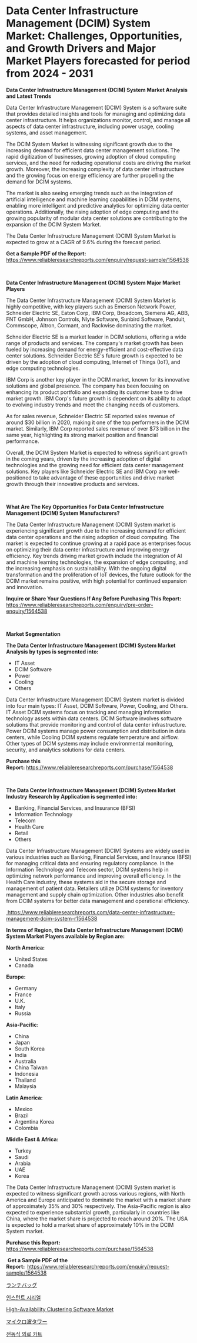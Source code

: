 <p><h1>Data Center Infrastructure Management (DCIM) System Market: Challenges, Opportunities, and Growth Drivers and Major Market Players forecasted for period from 2024 - 2031</h1></p><p><strong>Data Center Infrastructure Management (DCIM) System Market Analysis and Latest Trends</strong></p>
<p><p>Data Center Infrastructure Management (DCIM) System is a software suite that provides detailed insights and tools for managing and optimizing data center infrastructure. It helps organizations monitor, control, and manage all aspects of data center infrastructure, including power usage, cooling systems, and asset management.</p><p>The DCIM System Market is witnessing significant growth due to the increasing demand for efficient data center management solutions. The rapid digitization of businesses, growing adoption of cloud computing services, and the need for reducing operational costs are driving the market growth. Moreover, the increasing complexity of data center infrastructure and the growing focus on energy efficiency are further propelling the demand for DCIM systems.</p><p>The market is also seeing emerging trends such as the integration of artificial intelligence and machine learning capabilities in DCIM systems, enabling more intelligent and predictive analytics for optimizing data center operations. Additionally, the rising adoption of edge computing and the growing popularity of modular data center solutions are contributing to the expansion of the DCIM System Market.</p><p>The Data Center Infrastructure Management (DCIM) System Market is expected to grow at a CAGR of 9.6% during the forecast period.</p></p>
<p><strong>Get a Sample PDF of the Report:&nbsp;</strong> <a href="https://www.reliableresearchreports.com/enquiry/request-sample/1564538">https://www.reliableresearchreports.com/enquiry/request-sample/1564538</a></p>
<p>&nbsp;</p>
<p><strong>Data Center Infrastructure Management (DCIM) System Major Market Players</strong></p>
<p><p>The Data Center Infrastructure Management (DCIM) System Market is highly competitive, with key players such as Emerson Network Power, Schneider Electric SE, Eaton Corp, IBM Corp, Broadcom, Siemens AG, ABB, FNT GmbH, Johnson Controls, Nlyte Software, Sunbird Software, Panduit, Commscope, Altron, Cormant, and Rackwise dominating the market.</p><p>Schneider Electric SE is a market leader in DCIM solutions, offering a wide range of products and services. The company's market growth has been fueled by increasing demand for energy-efficient and cost-effective data center solutions. Schneider Electric SE's future growth is expected to be driven by the adoption of cloud computing, Internet of Things (IoT), and edge computing technologies.</p><p>IBM Corp is another key player in the DCIM market, known for its innovative solutions and global presence. The company has been focusing on enhancing its product portfolio and expanding its customer base to drive market growth. IBM Corp's future growth is dependent on its ability to adapt to evolving industry trends and meet the changing needs of customers.</p><p>As for sales revenue, Schneider Electric SE reported sales revenue of around $30 billion in 2020, making it one of the top performers in the DCIM market. Similarly, IBM Corp reported sales revenue of over $73 billion in the same year, highlighting its strong market position and financial performance.</p><p>Overall, the DCIM System Market is expected to witness significant growth in the coming years, driven by the increasing adoption of digital technologies and the growing need for efficient data center management solutions. Key players like Schneider Electric SE and IBM Corp are well-positioned to take advantage of these opportunities and drive market growth through their innovative products and services.</p></p>
<p>&nbsp;</p>
<p><strong>What Are The Key Opportunities For Data Center Infrastructure Management (DCIM) System Manufacturers?</strong></p>
<p><p>The Data Center Infrastructure Management (DCIM) System market is experiencing significant growth due to the increasing demand for efficient data center operations and the rising adoption of cloud computing. The market is expected to continue growing at a rapid pace as enterprises focus on optimizing their data center infrastructure and improving energy efficiency. Key trends driving market growth include the integration of AI and machine learning technologies, the expansion of edge computing, and the increasing emphasis on sustainability. With the ongoing digital transformation and the proliferation of IoT devices, the future outlook for the DCIM market remains positive, with high potential for continued expansion and innovation.</p></p>
<p><strong>Inquire or Share Your Questions If Any Before Purchasing This Report:</strong> <a href="https://www.reliableresearchreports.com/enquiry/pre-order-enquiry/1564538">https://www.reliableresearchreports.com/enquiry/pre-order-enquiry/1564538</a></p>
<p>&nbsp;</p>
<p><strong>Market Segmentation</strong></p>
<p><strong>The Data Center Infrastructure Management (DCIM) System Market Analysis by types is segmented into:</strong></p>
<p><ul><li>IT Asset</li><li>DCIM Software</li><li>Power</li><li>Cooling</li><li>Others</li></ul></p>
<p><p>Data Center Infrastructure Management (DCIM) System market is divided into four main types: IT Asset, DCIM Software, Power, Cooling, and Others. IT Asset DCIM systems focus on tracking and managing information technology assets within data centers. DCIM Software involves software solutions that provide monitoring and control of data center infrastructure. Power DCIM systems manage power consumption and distribution in data centers, while Cooling DCIM systems regulate temperature and airflow. Other types of DCIM systems may include environmental monitoring, security, and analytics solutions for data centers.</p></p>
<p><strong>Purchase this Report:&nbsp;</strong><a href="https://www.reliableresearchreports.com/purchase/1564538">https://www.reliableresearchreports.com/purchase/1564538</a></p>
<p>&nbsp;</p>
<p><strong>The Data Center Infrastructure Management (DCIM) System Market Industry Research by Application is segmented into:</strong></p>
<p><ul><li>Banking, Financial Services, and Insurance (BFSI)</li><li>Information Technology</li><li>Telecom</li><li>Health Care</li><li>Retail</li><li>Others</li></ul></p>
<p><p>Data Center Infrastructure Management (DCIM) Systems are widely used in various industries such as Banking, Financial Services, and Insurance (BFSI) for managing critical data and ensuring regulatory compliance. In the Information Technology and Telecom sector, DCIM systems help in optimizing network performance and improving overall efficiency. In the Health Care industry, these systems aid in the secure storage and management of patient data. Retailers utilize DCIM systems for inventory management and supply chain optimization. Other industries also benefit from DCIM systems for better data management and operational efficiency.</p></p>
<p><a href="https://www.reliableresearchreports.com/data-center-infrastructure-management-dcim-system-r1564538">&nbsp;https://www.reliableresearchreports.com/data-center-infrastructure-management-dcim-system-r1564538</a></p>
<p><strong>In terms of Region, the Data Center Infrastructure Management (DCIM) System Market Players available by Region are:</strong></p>
<p>
    <p> <strong> North America: </strong>
        <ul>
            <li>United States</li>
            <li>Canada</li>
        </ul>
        </p> 
    <p> <strong> Europe: </strong>
        <ul>
            <li>Germany</li>
            <li>France</li>
            <li>U.K.</li>
            <li>Italy</li>
            <li>Russia</li>
        </ul>
        </p> 
    <p> <strong> Asia-Pacific: </strong>
        <ul>
            <li>China</li>
            <li>Japan</li>
            <li>South Korea</li>
            <li>India</li>
            <li>Australia</li>
            <li>China Taiwan</li>
            <li>Indonesia</li>
            <li>Thailand</li>
            <li>Malaysia</li>
        </ul>
        </p> 
    <p> <strong> Latin America: </strong>
        <ul>
            <li>Mexico</li>
            <li>Brazil</li>
            <li>Argentina Korea</li>
            <li>Colombia</li>
        </ul>
        </p> 
    <p> <strong> Middle East & Africa: </strong>
        <ul>
            <li>Turkey</li>
            <li>Saudi</li>
            <li>Arabia</li>
            <li>UAE</li>
            <li>Korea</li>
        </ul>
    </p>
    </p>
<p><p>The Data Center Infrastructure Management (DCIM) System market is expected to witness significant growth across various regions, with North America and Europe anticipated to dominate the market with a market share of approximately 35% and 30% respectively. The Asia-Pacific region is also expected to experience substantial growth, particularly in countries like China, where the market share is projected to reach around 20%. The USA is expected to hold a market share of approximately 10% in the DCIM System market.</p></p>
<p><strong>Purchase this Report: </strong><a href="https://www.reliableresearchreports.com/purchase/1564538">https://www.reliableresearchreports.com/purchase/1564538</a></p>
<p>&nbsp;<strong>Get a Sample PDF of the Report:&nbsp;&nbsp;</strong><a href="https://www.reliableresearchreports.com/enquiry/request-sample/1564538">https://www.reliableresearchreports.com/enquiry/request-sample/1564538</a></p>
<p><strong></strong></p>
<p><p><a href="https://github.com/VinceMarvin1/Market-Research-Report-List-1/blob/main/727064661721.md">ランチバッグ</a></p><p><a href="https://medium.com/@earlfeffersj/%EC%88%9C%EA%B0%84%EC%8B%9D%ED%92%88-%EC%8B%9C%EC%9E%A5-%EC%9D%B8%EC%82%AC%EC%9D%B4%ED%8A%B8-%EC%8B%9C%EC%9E%A5-%EB%8F%99%ED%96%A5-%EC%84%B1%EC%9E%A5-2024%EB%85%84%EB%B6%80%ED%84%B0-2031%EB%85%84%EA%B9%8C%EC%A7%80-%EC%98%88%EC%B8%A1%EB%90%9C-%EA%B2%83-226ae854d3d0">인스턴트 시리얼</a></p><p><a href="https://github.com/biheemgalvinlouises6hokrh3h/Market-Research-Report-List-2/blob/main/high-availability-clustering-software-market.md">High-Availability Clustering Software Market</a></p><p><a href="https://github.com/zoetazuur/Market-Research-Report-List-1/blob/main/475316761720.md">マイクロ波タワー</a></p><p><a href="https://medium.com/@lucianmaluan2022/%ED%8C%8C%EC%9B%8C%EB%93%9C-%EC%9D%98%EB%A3%8C-%EC%B9%B4%ED%8A%B8-%EC%8B%9C%EC%9E%A5-%EC%A0%84%EB%A7%9D-%EC%82%B0%EC%97%85-%EA%B0%9C%EC%9A%94-%EB%B0%8F-%EC%A0%84%EB%A7%9D-2024%EB%85%84%EB%B6%80%ED%84%B0-2031%EB%85%84%EA%B9%8C%EC%A7%80-1091e70263ab">전동식 의료 카트</a></p></p>